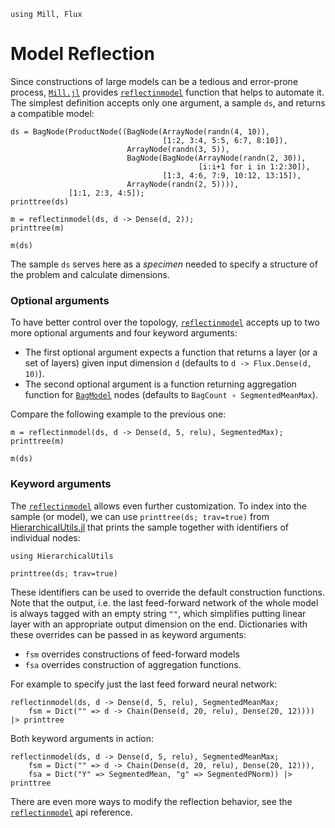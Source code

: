 ```@setup reflection 
using Mill, Flux
```

# Model Reflection

Since constructions of large models can be a tedious and error-prone process, [`Mill.jl`](https://github.com/CTUAvastLab/Mill.jl) provides [`reflectinmodel`](@ref) function that helps to automate it. The simplest definition accepts only one argument, a sample `ds`, and returns a compatible model:

```@repl reflection
ds = BagNode(ProductNode((BagNode(ArrayNode(randn(4, 10)),
                                  [1:2, 3:4, 5:5, 6:7, 8:10]),
                          ArrayNode(randn(3, 5)),
                          BagNode(BagNode(ArrayNode(randn(2, 30)),
                                          [i:i+1 for i in 1:2:30]),
                                  [1:3, 4:6, 7:9, 10:12, 13:15]),
                          ArrayNode(randn(2, 5)))),
             [1:1, 2:3, 4:5]);
printtree(ds)

m = reflectinmodel(ds, d -> Dense(d, 2));
printtree(m)

m(ds)
```

The sample `ds` serves here as a *specimen* needed to specify a structure of the problem and calculate dimensions.

### Optional arguments

To have better control over the topology, [`reflectinmodel`](@ref) accepts up to two more optional arguments and four keyword arguments:

* The first optional argument expects a function that returns a layer (or a set of layers) given input dimension `d` (defaults to `d -> Flux.Dense(d, 10)`).
* The second optional argument is a function returning aggregation function for [`BagModel`](@ref) nodes (defaults to `BagCount ∘ SegmentedMeanMax`).

Compare the following example to the previous one:

```@repl reflection
m = reflectinmodel(ds, d -> Dense(d, 5, relu), SegmentedMax);
printtree(m)

m(ds)
```

### Keyword arguments

The [`reflectinmodel`](@ref) allows even further customization. To index into the sample (or model), we can use `printtree(ds; trav=true)` from [HierarchicalUtils.jl](@ref) that prints the sample together with identifiers of individual nodes:

```@example reflection
using HierarchicalUtils
```

```@repl reflection
printtree(ds; trav=true)
```

These identifiers can be used to override the default construction functions. Note that the output, i.e. the last feed-forward network of the whole model is always tagged with an empty string `""`, which simplifies putting linear layer with an appropriate output dimension on the end. Dictionaries with these overrides can be passed in as keyword arguments:

* `fsm` overrides constructions of feed-forward models
* `fsa` overrides construction of aggregation functions.

For example to specify just the last feed forward neural network:

```@repl reflection
reflectinmodel(ds, d -> Dense(d, 5, relu), SegmentedMeanMax;
    fsm = Dict("" => d -> Chain(Dense(d, 20, relu), Dense(20, 12)))) |> printtree
```

Both keyword arguments in action:

```@repl reflection
reflectinmodel(ds, d -> Dense(d, 5, relu), SegmentedMeanMax;
    fsm = Dict("" => d -> Chain(Dense(d, 20, relu), Dense(20, 12))),
    fsa = Dict("Y" => SegmentedMean, "g" => SegmentedPNorm)) |> printtree
```

There are even more ways to modify the reflection behavior, see the [`reflectinmodel`](@ref) api reference.
